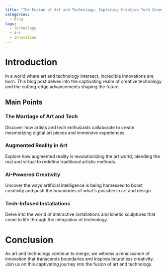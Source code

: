```yaml
---
title: "The Fusion of Art and Technology: Exploring Creative Tech Innovations"
categories:
  - Blog
tags:
  - Technology
  - Art
  - Innovation
---
```


# Introduction
In a world where art and technology intersect, incredible innovations are born. This blog post delves into the captivating realm of creative technology and the cutting-edge advancements shaping the future.

## Main Points
### The Marriage of Art and Tech
Discover how artists and tech enthusiasts collaborate to create mesmerizing digital art pieces and immersive experiences.

### Augmented Reality in Art
Explore how augmented reality is revolutionizing the art world, blending the real and virtual to redefine traditional artistic methods.

### AI-Powered Creativity
Uncover the ways artificial intelligence is being harnessed to boost creativity and push the boundaries of what's possible in art and design.

### Tech-Infused Installations
Delve into the world of interactive installations and kinetic sculptures that come to life through the integration of technology.

# Conclusion
As art and technology continue to merge, we witness a renaissance of innovation that transcends boundaries and inspires boundless creativity. Join us on this captivating journey into the fusion of art and technology.